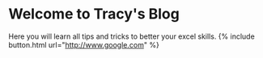 # Welcome to Tracy's Blog

Here you will learn all tips and tricks to better your excel skills. 
{% include button.html url="http://www.google.com" %}
